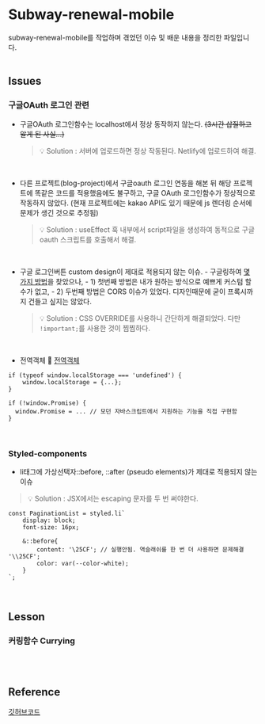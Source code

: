 # Subway-renewal-mobile

subway-renewal-mobile를 작업하며 겪었던 이슈 및 배운 내용을 정리한 파일입니다.<br/><br/>

## Issues

### 구글OAuth 로그인 관련

- 구글OAuth 로그인함수는 localhost에서 정상 동작하지 않는다. <strike>(3시간 삽질하고 알게 된 사실...)</strike>
  > 💡 Solution : 서버에 업로드하면 정상 작동된다. Netlify에 업로드하여 해결.

<br/>

- 다른 프로젝트(blog-project)에서 구글oauth 로그인 연동을 해본 뒤 해당 프로젝트에 똑같은 코드를 적용했음에도 불구하고, 구글 OAuth 로그인함수가 정상적으로 작동하지 않았다. (현재 프로젝트에는 kakao API도 있기 때문에 js 렌더링 순서에 문제가 생긴 것으로 추정됨)
  > 💡 Solution : useEffect 훅 내부에서 script파일을 생성하여 동적으로 구글oauth 스크립트를 호출해서 해결.

<br/>

- 구글 로그인버튼 custom design이 제대로 적용되지 않는 이슈. - 구글링하여 [몇 가지 방법](https://developers.google.com/identity/sign-in/web/build-button)을 찾았으나, - 1) 첫번째 방법은 내가 원하는 방식으로 예쁘게 커스텀 할 수가 없고, - 2) 두번째 방법은 CORS 이슈가 있었다. 디자인때문에 굳이 프록시까지 건들고 싶지는 않았다.
  > 💡 Solution : CSS OVERRIDE를 사용하니 간단하게 해결되었다. 다만 `!important;`를 사용한 것이 찜찜하다.

<br/>

- 전역객체
  🔗 [전역객체](https://ko.javascript.info/global-object)

```
if (typeof window.localStorage === 'undefined') {
	window.localStorage = {...};
}
```

```
if (!window.Promise) {
  window.Promise = ... // 모던 자바스크립트에서 지원하는 기능을 직접 구현함
}
```

<br/>

### Styled-components

- li태그에 가상선택자::before, ::after (pseudo elements)가 제대로 적용되지 않는 이슈<br/>

> 💡 Solution : JSX에서는 escaping 문자를 두 번 써야한다.

```
const PaginationList = styled.li`
    display: block;
    font-size: 16px;

    &::before{
        content: '\25CF'; // 실행안됨. 역슬래쉬를 한 번 더 사용하면 문제해결 '\\25CF';
        color: var(--color-white);
    }
`;
```

<br/>

## Lesson

### 커링함수 Currying

<br/><br/>

## Reference

[깃허브코드](https://github.com/sukyoungshin/subway-renewal-mobile)
